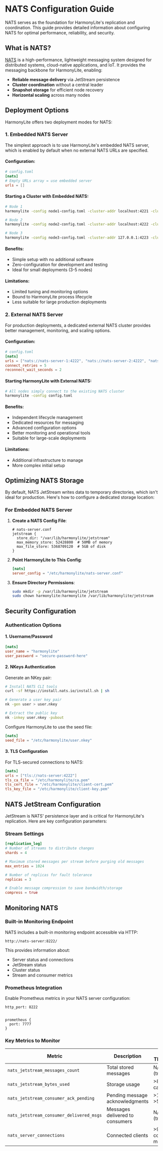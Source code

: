 # NATS Configuration Guide

NATS serves as the foundation for HarmonyLite's replication and coordination. This guide provides detailed information about configuring NATS for optimal performance, reliability, and security.

## What is NATS?

[NATS](https://nats.io/) is a high-performance, lightweight messaging system designed for distributed systems, cloud-native applications, and IoT. It provides the messaging backbone for HarmonyLite, enabling:

- **Reliable message delivery** via JetStream persistence
- **Cluster coordination** without a central leader
- **Snapshot storage** for efficient node recovery
- **Horizontal scaling** across many nodes

## Deployment Options

HarmonyLite offers two deployment modes for NATS:

### 1. Embedded NATS Server

The simplest approach is to use HarmonyLite's embedded NATS server, which is enabled by default when no external NATS URLs are specified.

#### Configuration:

```toml
# config.toml
[nats]
# Empty URLs array = use embedded server
urls = []
```

#### Starting a Cluster with Embedded NATS:

```bash
# Node 1
harmonylite -config node1-config.toml -cluster-addr localhost:4221 -cluster-peers 'nats://localhost:4222/,nats://localhost:4223/'

# Node 2
harmonylite -config node2-config.toml -cluster-addr localhost:4222 -cluster-peers 'nats://localhost:4221/,nats://localhost:4223/'

# Node 3
harmonylite -config node3-config.toml -cluster-addr 127.0.0.1:4223 -cluster-peers 'nats://127.0.0.1:4221/,nats://127.0.0.1:4222/'
```

#### Benefits:
- Simple setup with no additional software
- Zero-configuration for development and testing
- Ideal for small deployments (3-5 nodes)

#### Limitations:
- Limited tuning and monitoring options
- Bound to HarmonyLite process lifecycle
- Less suitable for large production deployments

### 2. External NATS Server

For production deployments, a dedicated external NATS cluster provides better management, monitoring, and scaling options.

#### Configuration:

```toml
# config.toml
[nats]
urls = ["nats://nats-server-1:4222", "nats://nats-server-2:4222", "nats://nats-server-3:4222"]
connect_retries = 5
reconnect_wait_seconds = 2
```

#### Starting HarmonyLite with External NATS:

```bash
# All nodes simply connect to the existing NATS cluster
harmonylite -config config.toml
```

#### Benefits:
- Independent lifecycle management
- Dedicated resources for messaging
- Advanced configuration options
- Better monitoring and operational tools
- Suitable for large-scale deployments

#### Limitations:
- Additional infrastructure to manage
- More complex initial setup

## Optimizing NATS Storage

By default, NATS JetStream writes data to temporary directories, which isn't ideal for production. Here's how to configure a dedicated storage location:

### For Embedded NATS Server

1. **Create a NATS Config File**:

   ```
   # nats-server.conf
   jetstream {
     store_dir: "/var/lib/harmonylite/jetstream"
     max_memory_store: 52428800  # 50MB of memory
     max_file_store: 5368709120  # 5GB of disk
   }
   ```

2. **Point HarmonyLite to This Config**:

   ```toml
   [nats]
   server_config = "/etc/harmonylite/nats-server.conf"
   ```

3. **Ensure Directory Permissions**:

   ```bash
   sudo mkdir -p /var/lib/harmonylite/jetstream
   sudo chown harmonylite:harmonylite /var/lib/harmonylite/jetstream
   ```
   
## Security Configuration

### Authentication Options

#### 1. Username/Password

```toml
[nats]
user_name = "harmonylite"
user_password = "secure-password-here"
```

#### 2. NKeys Authentication

Generate an NKey pair:
```bash
# Install NATS CLI tools
curl -sf https://install.nats.io/install.sh | sh

# Generate a user key pair
nk -gen user > user.nkey

# Extract the public key
nk -inkey user.nkey -pubout
```

Configure HarmonyLite to use the seed file:
```toml
[nats]
seed_file = "/etc/harmonylite/user.nkey"
```

#### 3. TLS Configuration

For TLS-secured connections to NATS:

```toml
[nats]
urls = ["tls://nats-server:4222"]
tls_ca_file = "/etc/harmonylite/ca.pem"
tls_cert_file = "/etc/harmonylite/client-cert.pem"
tls_key_file = "/etc/harmonylite/client-key.pem"
```

## NATS JetStream Configuration

JetStream is NATS' persistence layer and is critical for HarmonyLite's replication. Here are key configuration parameters:

### Stream Settings

```toml
[replication_log]
# Number of streams to distribute changes
shards = 4

# Maximum stored messages per stream before purging old messages
max_entries = 1024

# Number of replicas for fault tolerance
replicas = 3

# Enable message compression to save bandwidth/storage
compress = true
```

## Monitoring NATS

### Built-in Monitoring Endpoint

NATS includes a built-in monitoring endpoint accessible via HTTP:

```
http://nats-server:8222/
```

This provides information about:
- Server status and connections
- JetStream status
- Cluster status
- Stream and consumer metrics

### Prometheus Integration

Enable Prometheus metrics in your NATS server configuration:

```
http_port: 8222


prometheus {
  port: 7777
}
```

### Key Metrics to Monitor

| Metric | Description | Alert Threshold |
|--------|-------------|----------------|
| `nats_jetstream_messages_count` | Total stored messages | N/A (trend) |
| `nats_jetstream_bytes_used` | Storage usage | >80% capacity |
| `nats_jetstream_consumer_ack_pending` | Pending message acknowledgments | >1000 for >5 min |
| `nats_jetstream_consumer_delivered_msgs` | Messages delivered to consumers | N/A (trend) |
| `nats_server_connections` | Connected clients | >90% of configured maximum |
